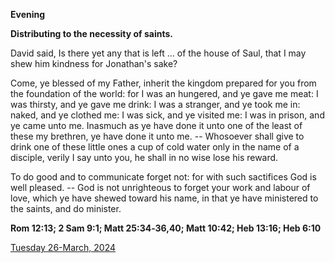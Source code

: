 **Evening**

**Distributing to the necessity of saints.**
 
David said, Is there yet any that is left ... of the house of Saul, that I may shew him kindness for Jonathan's sake?
 
Come, ye blessed of my Father, inherit the kingdom prepared for you from the foundation of the world: for I was an hungered, and ye gave me meat: I was thirsty, and ye gave me drink: I was a stranger, and ye took me in: naked, and ye clothed me: I was sick, and ye visited me: I was in prison, and ye came unto me. Inasmuch as ye have done it unto one of the least of these my brethren, ye have done it unto me. -- Whosoever shall give to drink one of these little ones a cup of cold water only in the name of a disciple, verily I say unto you, he shall in no wise lose his reward.
 
To do good and to communicate forget not: for with such sactifices God is well pleased. -- God is not unrighteous to forget your work and labour of love, which ye have shewed toward his name, in that ye have ministered to the saints, and do minister.  

**Rom 12:13; 2 Sam 9:1; Matt 25:34‑36,40; Matt 10:42; Heb 13:16; Heb 6:10**

[Tuesday 26-March, 2024](https://t.me/daily_light)
